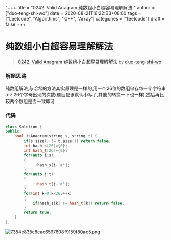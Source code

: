 "+++
title = "0242. Valid Anagram 纯数组小白超容易理解解法 "
author = ["duo-teng-shi-wo"]
date = 2020-08-21T16:22:33+08:00
tags = ["Leetcode", "Algorithms", "C++", "Array"]
categories = ["leetcode"]
draft = false
+++

# 纯数组小白超容易理解解法

> [0242. Valid Anagram](https://leetcode-cn.com/problems/valid-anagram/)
> [纯数组小白超容易理解解法](https://leetcode-cn.com/problems/valid-anagram/solution/chun-shu-zu-xiao-bai-chao-rong-yi-li-jie-jie-fa-by/) by [duo-teng-shi-wo](https://leetcode-cn.com/u/duo-teng-shi-wo/)

### 解题思路
纯数组解法,与哈希的方法其实原理是一样的,用一个26位的数组储存每一个字符串a-z 26个字母出现的次数(题目应该默认小写了,其他的转换一下也一样),然后再比较两个数组是否一致即可

### 代码
```cpp
class Solution {
public:
    bool isAnagram(string s, string t) {
        if(s.size() != t.size()) return false;
        int hash_s[26]={0};
        int hash_t[26]={0};
        for(auto i:s)
        {
            ++hash_s[i-'a'];
        }
        for(auto j:t)
        {
            ++hash_t[j-'a'];
        }
        for(int k=0;k<26;++k)
        {
            if(hash_s[k] != hash_t[k]) return false;
        }
        return true;
    }
};
```
![7354e835c8eac6597608f9159f80ac5.png](https://pic.leetcode-cn.com/1598026924-RNQdrJ-7354e835c8eac6597608f9159f80ac5.png)
